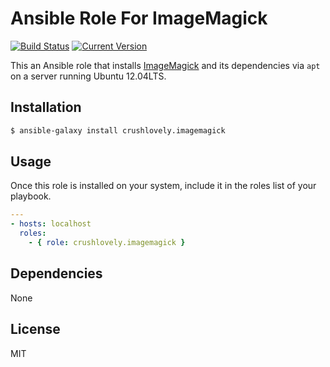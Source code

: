# Ansible Role For ImageMagick

[![Build Status](http://img.shields.io/travis/crushlovely/ansible-imagemagick.svg?style=flat)](https://travis-ci.org/crushlovely/ansible-imagemagick)
[![Current Version](http://img.shields.io/github/release/crushlovely/ansible-imagemagick.svg?style=flat)](https://galaxy.ansible.com/list#/roles/1180)

This an Ansible role that installs [ImageMagick](http://www.imagemagick.org/) and its dependencies via `apt` on a server running Ubuntu 12.04LTS.

## Installation

``` bash
$ ansible-galaxy install crushlovely.imagemagick
```

## Usage

Once this role is installed on your system, include it in the roles list of your playbook.

``` yaml
---
- hosts: localhost
  roles:
    - { role: crushlovely.imagemagick }
```

## Dependencies

None

## License

MIT

